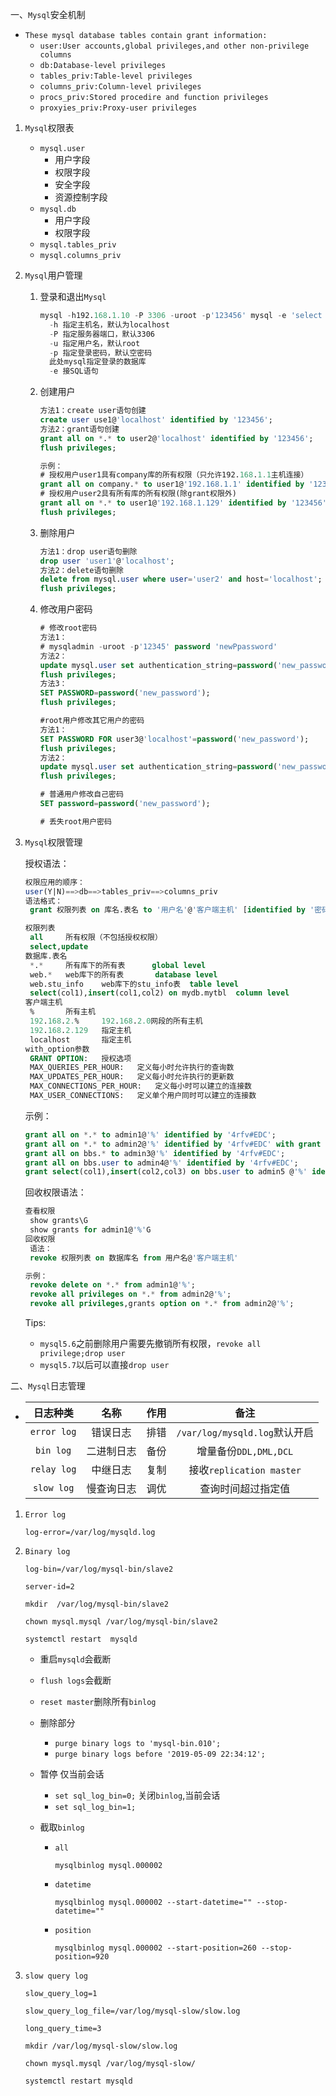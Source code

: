 一、`Mysql`安全机制

- `These mysql database tables contain grant information:`
  - `user:User accounts,global privileges,and other non-privilege columns`
  - `db:Database-level privileges`
  - `tables_priv:Table-level privileges`
  - `columns_priv:Column-level privileges`
  - `procs_priv:Stored procedire and function privileges`
  - `proxyies_priv:Proxy-user privileges`

1. `Mysql`权限表

   - `mysql.user`
     - 用户字段
     - 权限字段
     - 安全字段
     - 资源控制字段
   - `mysql.db`
     - 用户字段
     - 权限字段
   - `mysql.tables_priv`
   - `mysql.columns_priv`

2. `Mysql`用户管理

   1. 登录和退出`Mysql`

      ```sql
      mysql -h192.168.1.10 -P 3306 -uroot -p'123456' mysql -e 'select * from mysql.user'
      	-h 指定主机名，默认为localhost
      	-P 指定服务器端口，默认3306
      	-u 指定用户名，默认root
      	-p 指定登录密码，默认空密码
      	此处mysql指定登录的数据库
      	-e 接SQL语句
      ```

   2. 创建用户

      ```sql
      方法1：create user语句创建
      create user use1@'localhost' identified by '123456';
      方法2：grant语句创建
      grant all on *.* to user2@'localhost' identified by '123456';
      flush privileges;
      ```

      ```sql
      示例：
      # 授权用户user1具有company库的所有权限（只允许192.168.1.1主机连接）
      grant all on company.* to user1@'192.168.1.1' identified by '123456';
      # 授权用户user2具有所有库的所有权限(除grant权限外)
      grant all on *.* to user1@'192.168.1.129' identified by '123456';
      flush privileges;
      ```

   3. 删除用户

      ```sql
      方法1：drop user语句删除
      drop user 'user1'@'localhost';
      方法2：delete语句删除
      delete from mysql.user where user='user2' and host='localhost';
      flush privileges;
      ```

   4. 修改用户密码

      ```sql
      # 修改root密码
      方法1：
      # mysqladmin -uroot -p'12345' password 'newPpassword'
      方法2：
      update mysql.user set authentication_string=password('new_password') where user='root' and host='localhost';
      flush privileges;
      方法3：
      SET PASSWORD=password('new_password');
      flush privileges;
      
      #root用户修改其它用户的密码
      方法1：
      SET PASSWORD FOR user3@'localhost'=password('new_password');
      flush privileges;
      方法2：
      update mysql.user set authentication_string=password('new_password') where user='user1' and host='localhost';
      flush privileges;
      
      # 普通用户修改自己密码
      SET password=password('new_password');
      
      # 丢失root用户密码
      ```

3. `Mysql`权限管理

   授权语法：

   ```sql
   权限应用的顺序：
   user(Y|N)==>db==>tables_priv==>columns_priv
   语法格式：
   	grant 权限列表 on 库名.表名 to '用户名'@'客户端主机' [identified by '密码' with option参数]
   
   权限列表
   	all		所有权限（不包括授权权限）
   	select,update
   数据库.表名
   	*.*		所有库下的所有表	  global level
   	web.*	web库下的所有表		database level
   	web.stu_info	web库下的stu_info表  table level
   	select(col1),insert(col1,col2) on mydb.mytbl  column level
   客户端主机
   	%		所有主机
   	192.168.2.%		192.168.2.0网段的所有主机
   	192.168.2.129	指定主机
   	localhost		指定主机
   with_option参数
   	GRANT OPTION:	授权选项
   	MAX_QUERIES_PER_HOUR:	定义每小时允许执行的查询数
   	MAX_UPDATES_PER_HOUR:	定义每小时允许执行的更新数
   	MAX_CONNECTIONS_PER_HOUR:	定义每小时可以建立的连接数
   	MAX_USER_CONNECTIONS:	定义单个用户同时可以建立的连接数
   ```

   示例：

   ```sql
   grant all on *.* to admin1@'%' identified by '4rfv#EDC';
   grant all on *.* to admin2@'%' identified by '4rfv#EDC' with grant option;
   grant all on bbs.* to admin3@'%' identified by '4rfv#EDC';
   grant all on bbs.user to admin4@'%' identified by '4rfv#EDC';
   grant select(col1),insert(col2,col3) on bbs.user to admin5 @'%' identified by '4rfv#EDC';
   ```

   回收权限语法：

   ```sql
   查看权限
   	show grants\G
   	show grants for admin1@'%'G
   回收权限
   	语法：
   	revoke 权限列表 on 数据库名 from 用户名@'客户端主机'
   
   示例：
   	revoke delete on *.* from admin1@'%';
   	revoke all privileges on *.* from admin2@'%';
   	revoke all privileges,grants option on *.* from admin2@'%';
   ```

   Tips:

   - `mysql5.6`之前删除用户需要先撤销所有权限，`revoke all privilege;drop user`
   - `mysql5.7`以后可以直接`drop user`

二、`Mysql`日志管理

- |  日志种类   |    名称    | 作用 |             备注              |
  | :---------: | :--------: | :--: | :---------------------------: |
  | `error log` |  错误日志  | 排错 | `/var/log/mysqld.log`默认开启 |
  |  `bin log`  | 二进制日志 | 备份 |     增量备份`DDL,DML,DCL`     |
  | `relay log` |  中继日志  | 复制 |   接收`replication master`    |
  | `slow log`  | 慢查询日志 | 调优 |      查询时间超过指定值       |

1. `Error log`

   `log-error=/var/log/mysqld.log`

2. `Binary log`

   `log-bin=/var/log/mysql-bin/slave2`

   `server-id=2`

   `mkdir  /var/log/mysql-bin/slave2`

   `chown mysql.mysql /var/log/mysql-bin/slave2`

   `systemctl restart  mysqld`

   - 重启`mysqld`会截断

   - `flush logs`会截断

   - `reset master`删除所有`binlog`

   - 删除部分

     - `purge binary logs to 'mysql-bin.010';`
     - `purge binary logs before '2019-05-09 22:34:12';`

   - 暂停 仅当前会话

     - `set sql_log_bin=0;` 关闭`binlog`,当前会话
     - `set sql_log_bin=1;`

   - 截取`binlog`

     - `all`

       `mysqlbinlog mysql.000002`

     - `datetime`

       `mysqlbinlog mysql.000002 --start-datetime="" --stop-datetime=""` 

     - `position`

       `mysqlbinlog mysql.000002 --start-position=260 --stop-position=920`

3. `slow query log`

   `slow_query_log=1`

   `slow_query_log_file=/var/log/mysql-slow/slow.log`

   `long_query_time=3`

   `mkdir /var/log/mysql-slow/slow.log`

   `chown mysql.mysql /var/log/mysql-slow/`

   `systemctl restart mysqld`

